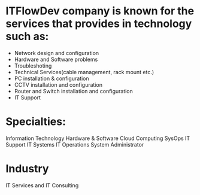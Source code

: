 # ITFlowDev company is known for the services that provides in technology such as:

- Network design and configuration
- Hardware and Software problems
- Troubleshoting
- Technical Services(cable management, rack mount etc.)
- PC installation & configuration
- CCTV installation and configuration
- Router and Switch installation and configuration
- IT Support

# Specialties:
Information Technology
Hardware & Software
Cloud Computing
SysOps
IT Support
IT Systems
IT Operations
System Administrator

# Industry
IT Services and IT Consulting